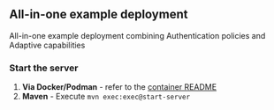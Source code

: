 ## All-in-one example deployment

All-in-one example deployment combining Authentication policies and Adaptive capabilities

### Start the server

1. **Via Docker/Podman** - refer to the [container README](container/README.md)
2. **Maven** - Execute `mvn exec:exec@start-server`
